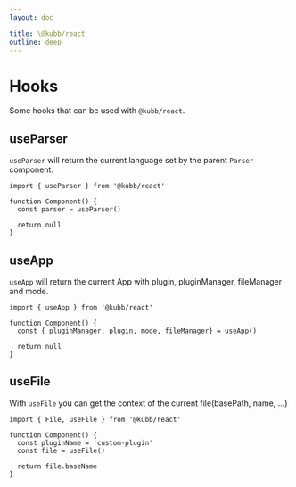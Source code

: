 ```yaml
---
layout: doc

title: \@kubb/react
outline: deep
---
```


# Hooks

Some hooks that can be used with `@kubb/react`.


## useParser

`useParser` will return the current language set by the parent `Parser` component.

```tsx
import { useParser } from '@kubb/react'

function Component() {
  const parser = useParser()

  return null
}
```

## useApp

`useApp` will return the current App with plugin, pluginManager, fileManager and mode.


```tsx
import { useApp } from '@kubb/react'

function Component() {
  const { pluginManager, plugin, mode, fileManager} = useApp()

  return null
}
```

## useFile

With `useFile` you can get the context of the current file(basePath, name, ...)

```tsx
import { File, useFile } from '@kubb/react'

function Component() {
  const pluginName = 'custom-plugin'
  const file = useFile()

  return file.baseName
}
```
